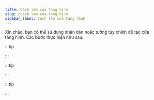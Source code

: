 ```yaml
---
title: Cách làm cửa tàng hình
slug: /cach-lam-cua-tang-hinh
sidebar_label: Cách làm cửa tàng hình
---
```


Xin chào, bạn có thể sử dụng nhãn dán hoặc tường tùy chỉnh để tạo cửa tàng hình. Các bước thực hiện như sau:

:::tip

:::

:::tip

:::

:::tip

:::